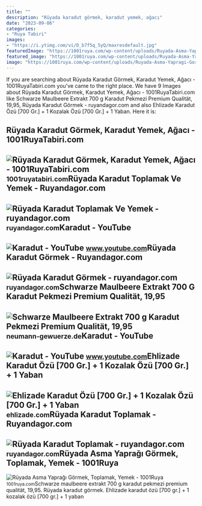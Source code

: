```yaml
---
title: ""
description: "Rüyada karadut görmek, karadut yemek, ağacı"
date: "2023-09-06"
categories:
- "Ruya Tabiri"
images:
- "https://i.ytimg.com/vi/D_b7f5q_5yQ/maxresdefault.jpg"
featuredImage: "https://1001ruya.com/wp-content/uploads/Ruyada-Asma-Yapragi-Gormek-asma-yapragi-toplamak-yemek-diyanet-1024x576.jpg"
featured_image: "https://1001ruya.com/wp-content/uploads/Ruyada-Asma-Yapragi-Gormek-asma-yapragi-toplamak-yemek-diyanet-1024x576.jpg"
image: "https://1001ruya.com/wp-content/uploads/Ruyada-Asma-Yapragi-Gormek-asma-yapragi-toplamak-yemek-diyanet-1024x576.jpg"
---
```


If you are searching about Rüyada Karadut Görmek, Karadut Yemek, Ağacı - 1001RuyaTabiri.com you've came to the right place. We have 9 Images about Rüyada Karadut Görmek, Karadut Yemek, Ağacı - 1001RuyaTabiri.com like Schwarze Maulbeere Extrakt 700 g Karadut Pekmezi Premium Qualität, 19,95, Rüyada Karadut Görmek - ruyandagor.com and also Ehlizade Karadut Özü \[700 Gr.\] + 1 Kozalak Özü \[700 Gr.\] + 1 Yaban. Here it is:

Rüyada Karadut Görmek, Karadut Yemek, Ağacı - 1001RuyaTabiri.com
----------------------------------------------------------------

 ![Rüyada Karadut Görmek, Karadut Yemek, Ağacı - 1001RuyaTabiri.com](https://1001ruyatabiri.com/wp-content/uploads/2020/09/ruyada-karadut-gormek-kara-dut-yemek-kizil-dut-siyah-dut-toplamak-karadut-agaci-1001ruyatabiri-768x432.jpg) <small>1001ruyatabiri.com</small>Rüyada Karadut Toplamak Ve Yemek - Ruyandagor.com
-------------------------------------------------

 ![Rüyada Karadut Toplamak Ve Yemek - ruyandagor.com](https://images.ruyandagor.com/2017/06/karadut-toplamak-ve-yemek-1359.jpg) <small>ruyandagor.com</small>Karadut - YouTube
-----------------

 ![Karadut - YouTube](https://i.ytimg.com/vi/t7MMolWCeqQ/maxresdefault.jpg) <small>www.youtube.com</small>Rüyada Karadut Görmek - Ruyandagor.com
--------------------------------------

 ![Rüyada Karadut Görmek - ruyandagor.com](https://images.ruyandagor.com/2017/04/karadut-gormek-0150.jpg) <small>ruyandagor.com</small>Schwarze Maulbeere Extrakt 700 G Karadut Pekmezi Premium Qualität, 19,95
------------------------------------------------------------------------

 ![Schwarze Maulbeere Extrakt 700 g Karadut Pekmezi Premium Qualität, 19,95](https://neumann-gewuerze.de/media/image/product/3498/lg/schwarze-maulbeere-extrakt-700-g-karadut-pekmezi-premium-qualitaet.jpg) <small>neumann-gewuerze.de</small>Karadut - YouTube
-----------------

 ![Karadut - YouTube](https://i.ytimg.com/vi/D_b7f5q_5yQ/maxresdefault.jpg) <small>www.youtube.com</small>Ehlizade Karadut Özü \[700 Gr.\] + 1 Kozalak Özü \[700 Gr.\] + 1 Yaban
----------------------------------------------------------------------

 ![Ehlizade Karadut Özü [700 Gr.] + 1 Kozalak Özü [700 Gr.] + 1 Yaban](https://ehlizade.com/wp-content/uploads/2022/04/karadut-ozu-kozalak-ozu-yaban-mersini-ozu-170tl.jpg) <small>ehlizade.com</small>Rüyada Karadut Toplamak - Ruyandagor.com
----------------------------------------

 ![Rüyada Karadut Toplamak - ruyandagor.com](https://images.ruyandagor.com/2017/04/karadut-toplamak-1419.jpg) <small>ruyandagor.com</small>Rüyada Asma Yaprağı Görmek, Toplamak, Yemek - 1001Ruya
------------------------------------------------------

 ![Rüyada Asma Yaprağı Görmek, Toplamak, Yemek - 1001Ruya](https://1001ruya.com/wp-content/uploads/Ruyada-Asma-Yapragi-Gormek-asma-yapragi-toplamak-yemek-diyanet-1024x576.jpg) <small>1001ruya.com</small>Schwarze maulbeere extrakt 700 g karadut pekmezi premium qualität, 19,95. Rüyada karadut görmek. Ehlizade karadut özü \[700 gr.\] + 1 kozalak özü \[700 gr.\] + 1 yaban
